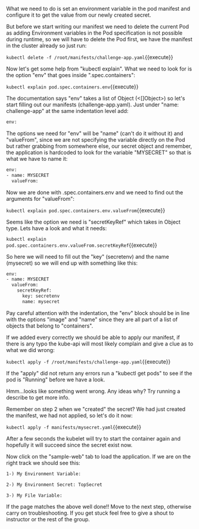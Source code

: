What we need to do is set an environment variable in the pod manifest and configure it to get the value from our newly created secret. 

But before we start writing our manifest we need to delete the current Pod as adding Environment variables in the  Pod specification is not possible during runtime, so we will have to delete the Pod first, we have the manifest in the cluster already so just run:

`kubectl delete -f /root/manifests/challenge-app.yaml`{{execute}}

Now let's get some help from "kubectl explain". What we need to look for is the option "env" that goes inside ".spec.containers":

`kubectl explain pod.spec.containers.env`{{execute}}

The documentation says "env" takes a list of Object (<[]Object>) so let's start filling out our manifests (challenge-app.yaml). Just under "name: challenge-app" at the same indentation level add:

```html
env:
```

The options we need for "env" will be "name" (can't do it without it) and "valueFrom", since we are not specifying the variable directly on the Pod but rather grabbing from somewhere else, our secret object and remember, the application is hardcoded to look for the variable "MYSECRET" so that is what we have to name it:


```html
env:
- name: MYSECRET
  valueFrom:
```

Now we are done with .spec.containers.env and we need to find out the arguments for "valueFrom":

`kubectl explain pod.spec.containers.env.valueFrom`{{execute}}

Seems like the option we need is "secretKeyRef" which takes in Object type. Lets have a look and what it needs:

`kubectl explain pod.spec.containers.env.valueFrom.secretKeyRef`{{execute}}

So here we will need to fill out the "key" (secretenv) and the name (mysecret) so we will end up with something like this:

```html
env:
- name: MYSECRET
  valueFrom: 
    secretKeyRef:
      key: secretenv
      name: mysecret
```

Pay careful attention with the indentation, the "env" block should be in line with the options "image" and "name"  since they are all part of a list of objects that belong to "containers".


If we added every correctly we should be able to apply our manifest, if there is any typo the kube-api will most likely complain and give a clue as to what we did wrong:

`kubectl apply -f /root/manifests/challenge-app.yaml`{{execute}}

If the "apply" did not return any errors run a "kubectl get pods" to see if the pod is "Running" before we have a look.

Hmm...looks like something went wrong. Any ideas why? Try running a describe to get more info.

Remember on step 2 when we "created" the secret? We had just created the manifest, we had not applied, so let's do it now:

`kubectl apply -f manifests/mysecret.yaml`{{execute}}

After a few seconds the kubelet will try to start the container again and hopefully it will succeed since the secret exist now.

Now click on the "sample-web" tab to load the application. If we are on the right track we should see this:

```html
1-) My Environment Variable: 

2-) My Environment Secret: TopSecret

3-) My File Variable: 
```

If the page matches the above well done!! Move to the next step, otherwise carry on troubleshooting. If you get stuck feel free to give a shout to instructor or the rest of the group.